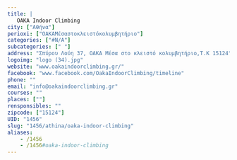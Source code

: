 ```yaml
---
title: |
   OAKA Indoor Climbing
city: ["Αθήνα"]
perioxi: ["ΟΑΚΑΜέσαστοκλειστόκολυμβητήριο"]
categories: ["#N/A"]
subcategories: [" "]
address: "Σπύρου Λούη 37, ΟΑΚΑ Μέσα στο κλειστό κολυμβητήριο,T.K 15124"
logoimg: "logo (34).jpg"
website: "www.oakaindoorclimbing.gr/"
facebook: "www.facebook.com/OakaIndoorClimbing/timeline"
phone: ""
email: "info@oakaindoorclimbing.gr"
courses: ""
places: [""]
rensponsibles: ""
zipcode: ["15124"]
UID: "1456"
slug: "1456/athina/oaka-indoor-climbing"
aliases:
    - /1456
    - /1456#oaka-indoor-climbing
---
```


